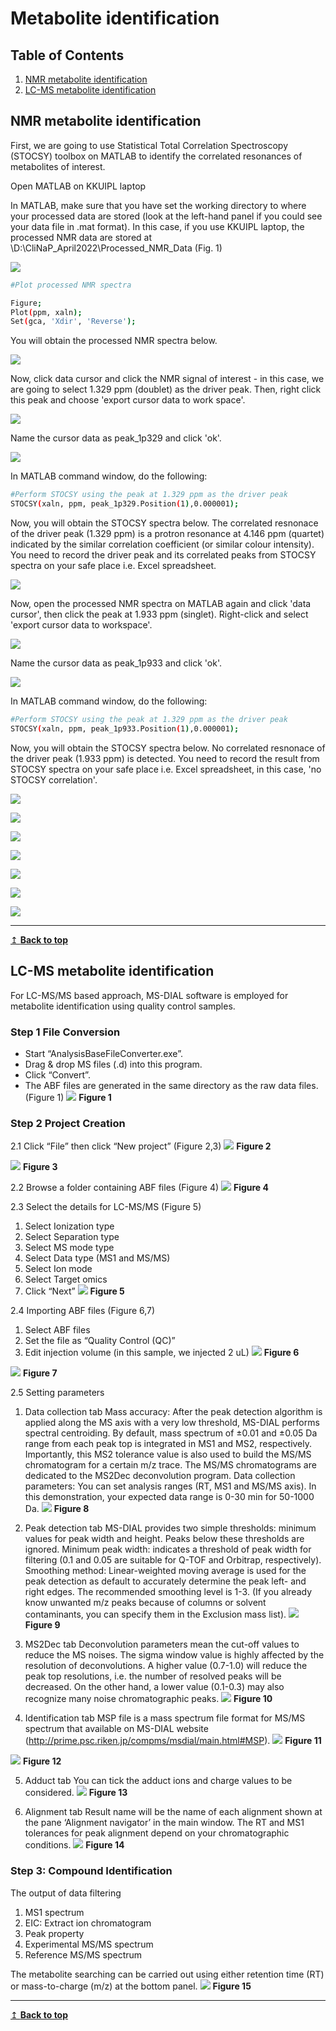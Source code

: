 # Metabolite identification

## Table of Contents
1. [NMR metabolite identification](#nmr)
2. [LC-MS metabolite identification](#lcms)

## NMR metabolite identification <a name="nmr"></a>
First, we are going to use Statistical Total Correlation Spectroscopy (STOCSY) toolbox on MATLAB to identify the correlated resonances of metabolites of interest.

Open MATLAB on KKUIPL laptop

In MATLAB, make sure that you have set the working directory to where your processed data are stored (look at the left-hand panel if you could see your data file in .mat format). In this case, if you use KKUIPL laptop, the processed NMR data are stored at \D:\CliNaP_April2022\Processed_NMR_Data (Fig. 1)

![](Figures/MetID_Fig1.JPG)

```bash 
#Plot processed NMR spectra

Figure;
Plot(ppm, xaln);
Set(gca, 'Xdir', 'Reverse');
```
You will obtain the processed NMR spectra below.

![](Figures/MetID_Fig2.JPG)

Now, click data cursor and click the NMR signal of interest - in this case, we are going to select 1.329 ppm (doublet) as the driver peak. Then, right click this peak and choose 'export cursor data to work space'.  

![](Figures/MetID_Fig3.JPG)

Name the cursor data as peak_1p329 and click 'ok'.

![](Figures/MetID_Fig4.JPG)

In MATLAB command window, do the following:

```bash
#Perform STOCSY using the peak at 1.329 ppm as the driver peak
STOCSY(xaln, ppm, peak_1p329.Position(1),0.000001);
```

Now, you will obtain the STOCSY spectra below. The correlated resnonace of the driver peak (1.329 ppm) is a protron resonance at 4.146 ppm (quartet) indicated by the similar correlation coefficient (or similar colour intensity). You need to record the driver peak and its correlated peaks from STOCSY spectra on your safe place i.e. Excel spreadsheet. 

![](Figures/MetID_Fig5.JPG)

Now, open the processed NMR spectra on MATLAB again and click 'data cursor', then click the peak at 1.933 ppm (singlet). Right-click and select 'export cursor data to workspace'.

![](Figures/MetID_Fig6.JPG)

Name the cursor data as peak_1p933 and click 'ok'.

![](Figures/MetID_Fig7.JPG)

In MATLAB command window, do the following:

```bash
#Perform STOCSY using the peak at 1.329 ppm as the driver peak
STOCSY(xaln, ppm, peak_1p933.Position(1),0.000001);
```

Now, you will obtain the STOCSY spectra below. No correlated resnonace of the driver peak (1.933 ppm) is detected. You need to record the result from STOCSY spectra on your safe place i.e. Excel spreadsheet, in this case, 'no STOCSY correlation'. 

![](Figures/MetID_Fig8.JPG)



![](Figures/MetID_Fig9.JPG)

![](Figures/MetID_Fig10.JPG)

![](Figures/MetID_Fig11.JPG)

![](Figures/MetID_Fig12.JPG)

![](Figures/MetID_Fig13.JPG)

![](Figures/MetID_Fig14.JPG)





---
[↥ **Back to top**](#top)

## LC-MS metabolite identification <a name="lcms"></a>
For LC-MS/MS based approach, MS-DIAL software is employed for metabolite identification using quality control samples.

### Step 1 File Conversion
-	Start “AnalysisBaseFileConverter.exe”.
-	Drag & drop MS files (.d) into this program.
-	Click “Convert”.
-	The ABF files are generated in the same directory as the raw data files. (Figure 1)
![](Figures/MS1.png)
**Figure 1**

### Step 2 Project Creation
2.1 Click “File” then click “New project” (Figure 2,3)
![](Figures/MS2.png)
**Figure 2**

![](Figures/MS3.png)
**Figure 3**

2.2 Browse a folder containing ABF files (Figure 4)
![](Figures/MS4.png)
**Figure 4**

2.3 Select the details for LC-MS/MS (Figure 5)

1) Select Ionization type
2) Select Separation type
3) Select MS mode type
4) Select Data type (MS1 and MS/MS)
5) Select Ion mode
6) Select Target omics
7) Click “Next”
![](Figures/MS5.png)
**Figure 5**

2.4 Importing ABF files (Figure 6,7)

1) Select ABF files 
2) Set the file as “Quality Control (QC)”
3) Edit injection volume (in this sample, we injected 2 uL)
![](Figures/MS6.png)
**Figure 6**

![](Figures/MS7.png)
**Figure 7**

2.5 Setting parameters

1) Data collection tab
	Mass accuracy: After the peak detection algorithm is applied along the MS axis with a very low threshold, MS-DIAL performs spectral centroiding. By default, mass spectrum of ±0.01 and ±0.05 Da range from each peak top is integrated in MS1 and MS2, respectively. Importantly, this MS2 tolerance value is also used to build the MS/MS chromatogram for a certain m/z trace. The MS/MS chromatograms are dedicated to the MS2Dec deconvolution program.
	Data collection parameters: You can set analysis ranges (RT, MS1 and MS/MS axis). In this demonstration, your expected data range is 0-30 min for 50-1000 Da.
![](Figures/MS8.png)
**Figure 8**

2) Peak detection tab
	MS-DIAL provides two simple thresholds: minimum values for peak width and height. Peaks below these thresholds are ignored.
	Minimum peak width: indicates a threshold of peak width for filtering (0.1 and 0.05 are suitable for Q-TOF and Orbitrap, respectively).
	Smoothing method: Linear-weighted moving average is used for the peak detection as default to accurately determine the peak left- and right edges. The recommended smoothing level is 1-3. (If you already know unwanted m/z peaks because of columns or solvent contaminants, you can specify them in the Exclusion mass list).
![](Figures/MS9.png)
**Figure 9**

3) MS2Dec tab
	Deconvolution parameters mean the cut-off values to reduce the MS noises. The sigma window value is highly affected by the resolution of deconvolutions. A higher value (0.7-1.0) will reduce the peak top resolutions, i.e. the number of resolved peaks will be decreased. On the other hand, a lower value (0.1-0.3) may also recognize many noise chromatographic peaks.
![](Figures/MS10.png)
**Figure 10**

4) Identification tab
	MSP file is a mass spectrum file format for MS/MS spectrum that available on MS-DIAL website (http://prime.psc.riken.jp/compms/msdial/main.html#MSP).
![](Figures/MS11.png)
**Figure 11**

![](Figures/MS12.png)
**Figure 12**

5) Adduct tab
	You can tick the adduct ions and charge values to be considered.
![](Figures/MS13.png)
**Figure 13** 

6) Alignment tab
	Result name will be the name of each alignment shown at the pane ‘Alignment navigator’ in the main window.
	The RT and MS1 tolerances for peak alignment depend on your chromatographic conditions.
![](Figures/MS14.png)
**Figure 14** 

### Step 3: Compound Identification
The output of data filtering 

1) MS1 spectrum
2) EIC: Extract ion chromatogram
3) Peak property
4) Experimental MS/MS spectrum
5) Reference MS/MS spectrum

The metabolite searching can be carried out using either retention time (RT) or mass-to-charge (m/z) at the bottom panel.
![](Figures/MS15.png)
**Figure 15** 

---
[↥ **Back to top**](#top)

